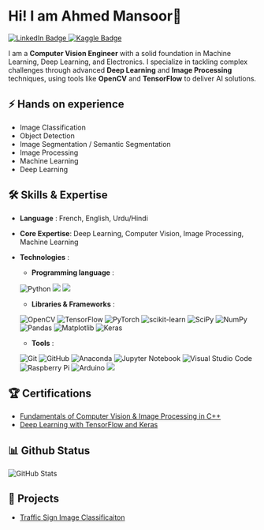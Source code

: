 # Hi! I am Ahmed Mansoor👋

<div id="badges">
  <a href="https://www.linkedin.com/in/ahmed-shahzad-mansoor-555947193/">
    <img src="https://img.shields.io/badge/LinkedIn-blue?style=for-the-badge&logo=linkedin&logoColor=white" alt="LinkedIn Badge"/>
  </a>
  <a href="https://www.kaggle.com/sniperking7000">
    <img src="https://img.shields.io/badge/Kaggle-lightblue?style=for-the-badge&logo=kaggle&logoColor=white" alt="Kaggle Badge"/>
  </a>
 
<!--
**ahmed-mans/ahmed-mans** is a ✨ _special_ ✨ repository because its `README.md` (this file) appears on your GitHub profile.

Here are some ideas to get you started:

- 🔭 I’m currently working on ...
- 🌱 I’m currently learning ...
- 👯 I’m looking to collaborate on ...
- 🤔 I’m looking for help with ...
- 💬 Ask me about ...
- 📫 How to reach me: ...
- 😄 Pronouns: ...
- ⚡ Fun fact: ...
-->

I am a __Computer Vision Engineer__ with a solid foundation in Machine Learning, Deep Learning, and Electronics. 
I specialize in tackling complex challenges through advanced __Deep Learning__ and __Image Processing__ techniques, using tools like __OpenCV__ and __TensorFlow__ to deliver AI solutions.

## ⚡ Hands on experience

- Image Classification<br>
- Object Detection<br>
- Image Segmentation / Semantic Segmentation<br>
- Image Processing<br>
- Machine Learning<br>
- Deep Learning<br>


## 🛠️ Skills & Expertise

- __Language__ : French, English, Urdu/Hindi<br>
- __Core Expertise__: Deep Learning, Computer Vision, Image Processing, Machine Learning<br>
- __Technologies__ :
    - __Programming language__ :
      
    ![Python](https://img.shields.io/badge/python-3670A0?style=for-the-badge&logo=python&logoColor=ffdd54)
    <img src="https://img.shields.io/badge/c%20-%2300599C.svg?&style=for-the-badge&logo=c&logoColor=white"/>
    <img src="https://img.shields.io/badge/c++%20-%2300599C.svg?&style=for-the-badge&logo=c%2B%2B&ogoColor=white"/>
    
    - __Libraries & Frameworks__ :
      
    ![OpenCV](https://img.shields.io/badge/opencv-%23white.svg?style=for-the-badge&logo=opencv&logoColor=white)
    ![TensorFlow](https://img.shields.io/badge/TensorFlow-%23FF6F00.svg?style=for-the-badge&logo=TensorFlow&logoColor=white)
    ![PyTorch](https://img.shields.io/badge/PyTorch-%23EE4C2C.svg?style=for-the-badge&logo=PyTorch&logoColor=white)
    ![scikit-learn](https://img.shields.io/badge/scikit--learn-%23F7931E.svg?style=for-the-badge&logo=scikit-learn&logoColor=white)
    ![SciPy](https://img.shields.io/badge/SciPy-%230C55A5.svg?style=for-the-badge&logo=scipy&logoColor=%white)
    ![NumPy](https://img.shields.io/badge/numpy-%23013243.svg?style=for-the-badge&logo=numpy&logoColor=white)
    ![Pandas](https://img.shields.io/badge/pandas-%23150458.svg?style=for-the-badge&logo=pandas&logoColor=white)
    ![Matplotlib](https://img.shields.io/badge/Matplotlib-%23ffffff.svg?style=for-the-badge&logo=Matplotlib&logoColor=black)
    ![Keras](https://img.shields.io/badge/Keras-%23D00000.svg?style=for-the-badge&logo=Keras&logoColor=white)

    - __Tools__ :
      
    ![Git](https://img.shields.io/badge/git-%23F05033.svg?style=for-the-badge&logo=git&logoColor=white)
    ![GitHub](https://img.shields.io/badge/github-%23121011.svg?style=for-the-badge&logo=github&logoColor=white)
    ![Anaconda](https://img.shields.io/badge/Anaconda-%2344A833.svg?style=for-the-badge&logo=anaconda&logoColor=white)
    ![Jupyter Notebook](https://img.shields.io/badge/jupyter-%23FA0F00.svg?style=for-the-badge&logo=jupyter&logoColor=white)
    ![Visual Studio Code](https://img.shields.io/badge/Visual%20Studio%20Code-0078d7.svg?style=for-the-badge&logo=visual-studio-code&logoColor=white)
    ![Raspberry Pi](https://img.shields.io/badge/-Raspberry_Pi-C51A4A?style=for-the-badge&logo=Raspberry-Pi)
    ![Arduino](https://img.shields.io/badge/-Arduino-00979D?style=for-the-badge&logo=Arduino&logoColor=white)
    <img src="https://img.shields.io/badge/latex%20-%23008080.svg?&style=for-the-badge&logo=latex&logoColor=white"/>

## 🏆 Certifications

- [Fundamentals of Computer Vision & Image Processing in C++](https://courses.opencv.org/certificates/326392c9c5364d89b55369b93e502604)<br>
- [Deep Learning with TensorFlow and Keras](https://courses.opencv.org/certificates/0a865fb37b4b4eea968949e850c5caac)

## 📊 Github Status

![GitHub Stats](https://github-readme-stats.vercel.app/api?username=ahmed-mans&show_icons=true&hide_title=true&count_private=true&hide=prs&theme=radical)


## 🚀 Projects

- [Traffic Sign Image Classificaiton](https://github.com/ahmed-mans/GTSRB-Traffic-sign-classification.git)
  
